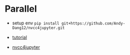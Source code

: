 # Parallel

* setup env ```pip install git+https://github.com/Andy-Dang12/nvcc4jupyter.git```

* [tutorial](https://viblo.asia/p/lap-trinh-song-song-loi-mo-dau-2oKLnxo14QO)
* [nvcc4jupyter](https://github.com/Andy-Dang12/nvcc4jupyter)
